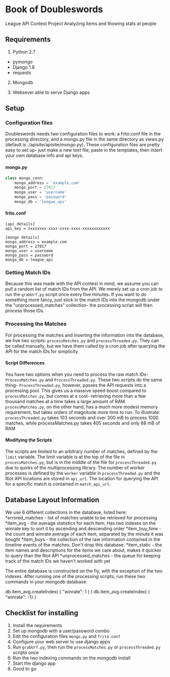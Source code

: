 # Book of Doubleswords
League API Contest Project
Analyzing items and thowing stats at people

## Requirements
1. Python 2.7
  * pymongo
  * Django 1.8
  * requests

2. Mongodb

3. Websever able to serve Django apps

## Setup

### Configuration files
Doubleswords needs two configuration files to work: a frito.conf file in the processing directory, and a mongo.py file in the same directory as views.py (default is ./apisite/apisite/mongo.py). These configuration files are pretty easy to set up- just make a new text file, paste in the templates, then insert your own database info and api keys.

#### mongo.py
``` python
class mongo_conn:
	mongo_address = 'example.com'
	mongo_port = 27017
	mongo_user = 'username'
	mongo_pass = 'password'
	mongo_db = 'league_api'
```

#### frito.conf
```
[api details]
api_key = xxxxxxxx-xxxx-xxxx-xxxx-xxxxxxxxxxxx

[mongo details]
mongo_address = example.com
mongo_port = 27017
mongo_user = username
mongo_pass = password
mongo_db = league_api

```

### Getting Match IDs
Because this was made with the API contest in mind, we assume you can pull a random list of match IDs from the API. We merely set up a cron job to run the ```grabUrf.py``` script once every five minutes. If you want to do something more fancy, just stick in the match IDs into the mongodb under the "unprocessed_matches" collection- the processing script will then process those IDs.

### Processing the Matches
For processing the matches and inserting the information into the database, we hve two scripts: ```processMatches.py``` and ```processThreaded.py```. They can be called manually, but we have them called by a cron job after querying the API for the match IDs for simplicity. 
#### Script Differences
You have two options when you need to process the raw match IDs- ```ProcessMatches.py``` and ```ProcessThreaded.py```. These two scripts do the same thing- ```ProcessThreaded.py```, however, passes the API requests into a processing pool. This gives us a massive speed boost compared to ```processMatches.py```, but comes at a cost- retrieving more than a few thousand matches at a time takes a large amount of RAM. ```processMatches.py```, on the other hand, has a much more modest memory requirement, but takes orders of magnitude more time to run. 
To illustrate: ```processThreaded.py``` takes 103 seconds and over 300 mB to process 1000 matches, while processMatches.py takes 405 seconds and only 88 mB of RAM

#### Modifying the Scripts
The scripts are limited to an arbitrary number of matches, defined by the ```limit``` variable. The limit variable is at the top of the file in ```processMatches.py```, but is in the middle of the file for ```processThreaded.py``` due to quirks of the multiprocessing library. The number of worker processes is defined by the ```worker``` variable in ```processThreaded.py``` and the Riot API locations are stored in ```api_url```. The location for querying the API for a specific match is contained in ```match_api_url```.

## Database Layout Information
We use 6 different collections in the database, listed here:
*errored_matches - list of matches unable to be retrieved for processing
*item_avg - the average statistics for each item; Has two indexes on the winrate key to sort it by ascending and descending order
*item_buy_time - the count and winrate average of each item, separated by the minute it was bought
*item_buys - the collection of the raw information contained in the timeline events of the matches. Don't drop this database. 
*item_static - the item names and descriptions for the items we care about; makes it quicker to query than the Riot API
*unprocessed_matches - the queue for keeping track of the match IDs we haven't worked with yet

The entire database is constructed on the fly, with the exception of the two indexes. After running one of the processing scripts, run these two commands in your mongodb database:

db.item_avg.createIndex( { "winrate": 1 } )
db.item_avg.createIndex( { "winrate": -1} )

## Checklist for installing
1. Install the requirements
2. Set up mongodb with a user/password combo
3. Edit the configuration files ```mongo.py``` and ```frito.conf```
4. Configure your web server to use django apps
5. Run ```grabUrf.py```, then run the ```processMatches.py``` or ```processThreaded.py``` scripts once
6. Run the two indexing commands on the mongodb install
7. Start the django app
8. Good to go 